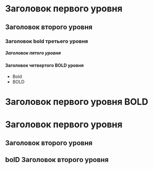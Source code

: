 # Заголовок первого уровня

## Заголовок второго уровня

### Заголовок bold третьего уровня

##### Заголовок пятого уровня

#### Заголовок четвертого BOLD уровня

* Bold
* BOLD

# Заголовок первого уровня BOLD

# Заголовок первого уровня

## Заголовок второго уровня

## bolD Заголовок второго уровня